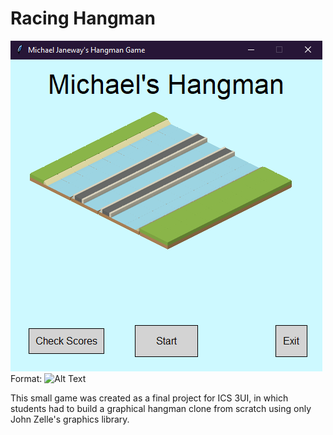 # Racing Hangman

![GitHub Logo](/readme-files/image1.png)
Format: ![Alt Text](url)

This small game was created as a final project for ICS 3UI, in which students had to build a graphical hangman clone from scratch using only John Zelle's graphics library.
